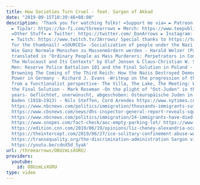 ```yaml
---
title: How Societies Turn Cruel - feat. Sargon of Akkad
date: "2019-09-15T10:39:46+08:00"
description: 'Thank you for watching folks! =Support me via= ► Patreon: https://www.patreon.com/join/ThreeArrows?
  ► TipJar: https://ko-fi.com/threearrows ► Merch: https://www.teepublic.com/stores/dan-arrows?ref_id=9679
  =Other Stuff= ► Twitter: https://twitter.com/_DanArrows ► Instagram: https://www.instagram.com/dan.arrows/
  ► Twitch: https://www.twitch.tv/3Arrows/ Special thanks to https://twitter.com/RobotBrush
  for the thumbnail! =SOURCES= -Socialization of people under the Nazi regime- Täter:
  Wie Ganz Normale Menschen zu Massenmördern werden - Harald Welzer (Parts of it are
  translated in "Ordinary People as Mass Murderers: Perpetrators in Comparative Perspective:
  The Holocaust and Its Contexts" by Olaf Jensen & Claus-Christian W. Szejnmann) Ordinary
  Men: Reserve Police Battalion 101 and the Final Solution in Poland - Christopher
  Browning The Coming of the Third Reich: How the Nazis Destroyed Democracy and Seized
  Power in Germany - Richard J. Evans -Writeup on the progression of the Holocaust
  from a functionalist perspective- The Villa, The Lake, The Meeting: Wannsee and
  the Final Solution - Mark Roseman -On the plight of "Ost-Juden" in the early Weimar
  years- Geflüchtet, unerwünscht, abgeschoben: Osteuropäische Juden in der Republik
  Baden (1918–1923) - Nils Steffen, Cord Arendes https://www.nytimes.com/2019/06/21/us/migrant-children-border-soap.html
  https://www.nbcnews.com/politics/immigration/thousands-immigrants-suffer-solitary-confinement-u-s-detention-centers-n1007881
  https://www.cbsnews.com/news/dhs-inspector-general-report-reveals-squalid-conditions-at-migrant-detention-centers/
  https://www.nbcnews.com/politics/immigration/24-immigrants-have-died-ice-custody-during-trump-administration-n1015291
  https://www.snopes.com/fact-check/aoc-empty-parking-lot/ https://www.nbcnews.com/news/us-news/no-shower-no-shower-migrants-shout-pence-visits-texas-detention-n1029426
  https://edition.cnn.com/2019/06/19/opinions/liz-cheney-alexandria-ocasio-cortez-concentration-camps-snyder/index.html
  https://theintercept.com/2019/06/27/ice-solitary-confinement-abuse-watchdog/ https://theintercept.com/2019/05/21/ice-solitary-confinement-immigration-detention/
  https://transequality.org/the-discrimination-administration Sargon videos: https://youtu.be/XdMSJVoxYlo
  https://youtu.be/cdnX5d_5yak'
url: /threearrows/O8UzmLsXGRU/
providers:
  youtube:
    id: O8UzmLsXGRU
type: video
---
```

